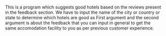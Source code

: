 This is a program which suggests good hotels based on the reviews present in the feedback section.
We have to input the name of the city or country or state to determine which hotels are good as
First argument and the second argument is about the feedback that you can input in general to get the same
accomodation facility to you as per previous customer experience.